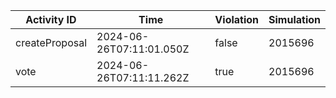 | Activity ID | Time | Violation | Simulation |
| --- | --- | --- | --- |
| createProposal | 2024-06-26T07:11:01.050Z | false | 2015696 |
| vote | 2024-06-26T07:11:11.262Z | true | 2015696 |